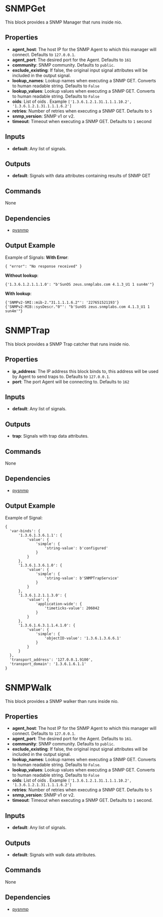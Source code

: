 SNMPGet
=======
This block provides a SNMP Manager that runs inside nio.

Properties
----------
- **agent_host**: The host IP for the SNMP Agent to which this manager will connect. Defaults to `127.0.0.1`.
- **agent_port**: The desired port for the Agent. Defaults to `161`
- **community**: SNMP community. Defaults to `public`.
- **exclude_existing**: If false, the original input signal attributes will be included in the output signal.
- **lookup_names**: Lookup names when executing a SNMP GET. Converts to human readable string. Defaults to `False`
- **lookup_values**: Lookup values when executing a SNMP GET. Converts to human readable string. Defaults to `False`
- **oids**: List of oids . Example `['1.3.6.1.2.1.31.1.1.1.10.2', '1.3.6.1.2.1.31.1.1.1.6.2']`
- **retries**: Number of retries when executing a SNMP GET. Defaults to `5`
- **snmp_version**: SNMP v1 or v2.
- **timeout**: Timeout when executing a SNMP GET. Defaults to `1` second

Inputs
------
- **default**: Any list of signals.

Outputs
-------
- **default**: Signals with data attributes containing results of SNMP GET

Commands
--------
None

Dependencies
------------
-   [pysnmp](https://pypi.python.org/pypi/pysnmp/)

Output Example
--------------
Example of Signals:
  **With Error**:
  ```
  { "error": "No response received" }
  ```
  **Without lookup**:
  ```
  {'1.3.6.1.2.1.1.1.0': "b'SunOS zeus.snmplabs.com 4.1.3_U1 1 sun4m'"}
  ```
  **With lookup**:
  ```
  {'SNMPv2-SMI::mib-2."31.1.1.1.6.2"': '227651521193'}
  {'SNMPv2-MIB::sysDescr."0"': "b'SunOS zeus.snmplabs.com 4.1.3_U1 1 sun4m'"}
  ```

SNMPTrap
========
This block provides a SNMP Trap catcher that runs inside nio.

Properties
----------
- **ip_address**: The IP address this block binds to, this address will be used by Agent to send traps to. Defaults to `127.0.0.1`.
- **port**: The port Agent will be connecting to. Defaults to `162`

Inputs
------
- **default**: Any list of signals.

Outputs
-------
- **trap**: Signals with trap data attributes.

Commands
--------
None

Dependencies
------------
-   [pysnmp](https://pypi.python.org/pypi/pysnmp/)

Output Example
--------------
Example of Signal:
  ```
  {
  	'var-binds': {
  		'1.3.6.1.3.6.1.1': {
  			'value': {
  				'simple': {
  					'string-value': b'configured'
  				}
  			}
  		},
     	'1.3.6.1.3.6.1.0': {
     		'value': {
     			'simple': {
     				'string-value': b'SNMPTrapService'
     			}
     		}
     	},
     	'1.3.6.1.2.1.1.3.0': {
     		'value': {
     			'application-wide': {
     				'timeticks-value': 206042
     			}
     		}
     	},
     	'1.3.6.1.6.3.1.1.4.1.0': {
     		'value': {
     			'simple': {
     				'objectID-value': '1.3.6.1.3.6.6.1'
     			}
     		}
     	}
    },
	'transport_address': '127.0.0.1.9100',
  	'transport_domain': '1.3.6.1.6.1.1'
  }
  ```

SNMPWalk
========
This block provides a SNMP walker than runs inside nio.

Properties
----------
- **agent_host**: The host IP for the SNMP Agent to which this manager will connect. Defaults to `127.0.0.1`.
- **agent_port**: The desired port for the Agent. Defaults to `161`.
- **community**: SNMP community. Defaults to `public`.
- **exclude_existing**: If false, the original input signal attributes will be included in the output signal.
- **lookup_names**: Lookup names when executing a SNMP GET. Converts to human readable string. Defaults to `False`.
- **lookup_values**: Lookup values when executing a SNMP GET. Converts to human readable string. Defaults to `False`
- **oids**: List of oids . Example `['1.3.6.1.2.1.31.1.1.1.10.2', '1.3.6.1.2.1.31.1.1.1.6.2']`
- **retries**: Number of retries when executing a SNMP GET. Defaults to `5`
- **snmp_version**: SNMP v1 or v2.
- **timeout**: Timeout when executing a SNMP GET. Defaults to `1` second.

Inputs
------
- **default**: Any list of signals.

Outputs
-------
- **default**: Signals with walk data attributes.

Commands
--------
None

Dependencies
------------
-   [pysnmp](https://pypi.python.org/pypi/pysnmp/)
